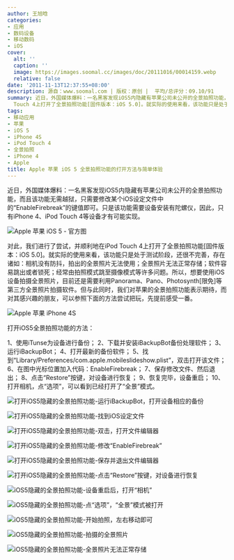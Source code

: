 ```yaml
---
author: 王旭晗
categories:
- 应用
- 数码设备
- 移动数码
- iOS
cover:
  alt: ''
  caption: ''
  image: https://images.soomal.cc/images/doc/20111016/00014159.webp
  relative: false
date: '2011-11-13T12:37:55+08:00'
description: 源自：www.soomal.com | 版权：原创 |  平均/总评分：09.10/91
summary: 近日，外国媒体爆料：一名黑客发现iOS5内隐藏有苹果公司未公开的全景拍照功能，而且该功能无需越狱，只需要修改某个iOS设定文件中的“EnableFirebreak”的键值即可。对此，我们进行了尝试，并顺利地在iPod
  Touch 4上打开了全景拍照功能[固件版本：iOS 5.0]。就实际的使用来看，该功能只是处于测试阶段……
tags:
- 移动应用
- 苹果
- iOS 5
- iPhone 4S
- iPod Touch 4
- 全景拍照
- iPhone 4
- Apple
title: Apple 苹果 iOS 5 全景拍照功能的打开方法与简单体验
---
```


近日，外国媒体爆料：一名黑客发现iOS5内隐藏有苹果公司未公开的全景拍照功能，而且该功能无需越狱，只需要修改某个iOS设定文件中的“EnableFirebreak”的键值即可。只是该功能需要设备安装有陀螺仪，因此，只有iPhone 4、iPod Touch 4等设备才有可能实现。



![Apple 苹果 iOS 5 - 官方图](https://images.soomal.cc/images/doc/20111016/00014159.webp)



对此，我们进行了尝试，并顺利地在iPod Touch 4上打开了全景拍照功能[固件版本：iOS 5.0]。就实际的使用来看，该功能只是处于测试阶段，还很不完善，存在诸如：相机没有防抖，拍出的全景照片无法使用；全景照片无法正常存储；软件容易跳出或者锁死；经常由拍照模式跳至摄像模式等许多问题。所以，想要使用iOS设备拍摄全景照片，目前还是需要利用Panorama、Pano、Photosynth[限免]等第三方全景照片拍摄软件。但与此同时，我们对苹果的全景拍照功能表示期待，而对其感兴趣的朋友，可以参照下面的方法尝试把玩，先提前感受一番。



![Apple 苹果 iPhone 4S](https://images.soomal.cc/images/doc/20111005/00013881.webp)



打开iOS5全景拍照功能的方法：



1、使用iTunse为设备进行备份；
2、下载并安装iBackupBot备份处理软件；
3、运行iBackupBot；
4、打开最新的备份软件；
5、找到“Library/Preferences/com.apple.mobileslideshow.plist”，双击打开该文件；
6、在图中光标位置加入代码：EnableFirebreak；
7、保存修改文件、然后退出；
8、点击“Restore”按键，对设备进行恢复；
9、恢复完毕，设备重启；
10、打开相机，点“选项”，可以看到已经打开了“全景”模式。



![打开iOS5隐藏的全景拍照功能-运行iBackupBot，打开设备相应的备份](https://images.soomal.cc/images/doc/20111113/00014929.webp)



![打开iOS5隐藏的全景拍照功能-找到iOS设定文件](https://images.soomal.cc/images/doc/20111113/00014930.webp)



![打开iOS5隐藏的全景拍照功能-双击，打开文件编辑器](https://images.soomal.cc/images/doc/20111113/00014931.webp)



![打开iOS5隐藏的全景拍照功能-修改“EnableFirebreak”](https://images.soomal.cc/images/doc/20111113/00014932.webp)



![打开iOS5隐藏的全景拍照功能-保存并退出文件编辑器](https://images.soomal.cc/images/doc/20111113/00014933.webp)



![打开iOS5隐藏的全景拍照功能-点击“Restore”按键，对设备进行恢复](https://images.soomal.cc/images/doc/20111113/00014934.webp)



![iOS5隐藏的全景拍照功能-设备重启后，打开“相机”](https://images.soomal.cc/images/doc/20111113/00014935.webp)



![iOS5隐藏的全景拍照功能-点“选项”，“全景”模式被打开](https://images.soomal.cc/images/doc/20111113/00014936.webp)



![iOS5隐藏的全景拍照功能-开始拍照，左右移动即可](https://images.soomal.cc/images/doc/20111113/00014937.webp)



![iOS5隐藏的全景拍照功能-拍摄的全景照片](https://images.soomal.cc/images/doc/20111113/00014938.webp)



![iOS5隐藏的全景拍照功能-全景照片无法正常存储](https://images.soomal.cc/images/doc/20111113/00014939.webp)